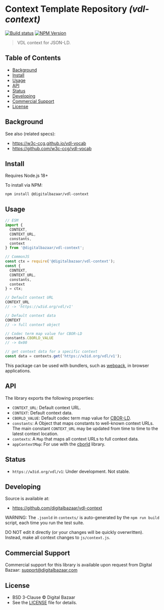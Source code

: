 # Context Template Repository _(vdl-context)_

[![Build status](https://img.shields.io/github/workflow/status/digitalbazaar/vdl-context/main.yaml)](https://github.com/digitalbazaar/vdl-context/actions/workflow/main.yaml)
[![NPM Version](https://img.shields.io/npm/v/@digitalbazaar/vdl-context.svg)](https://npm.im/@digitalbazaar/vdl-context)

> VDL context for JSON-LD.

## Table of Contents

- [Background](#background)
- [Install](#install)
- [Usage](#usage)
- [API](#api)
- [Status](#status)
- [Developing](#developing)
- [Commercial Support](#commercial-support)
- [License](#license)

## Background

See also (related specs):

* https://w3c-ccg.github.io/vdl-vocab
* https://github.com/w3c-ccg/vdl-vocab

## Install

Requires Node.js 18+

To install via NPM:

```
npm install @digitalbazaar/vdl-context
```

## Usage

```js
// ESM
import {
  CONTEXT,
  CONTEXT_URL,
  constants,
  context
} from '@digitalbazaar/vdl-context';

// CommonJS
const ctx = require('@digitalbazaar/vdl-context');
const {
  CONTEXT,
  CONTEXT_URL,
  constants,
  context
} = ctx;

// Default context URL
CONTEXT_URL
// -> 'https://w3id.org/vdl/v1'

// Default context data
CONTEXT
// -> full context object

// Codec term map value for CBOR-LD
constants.CBORLD_VALUE
// -> 0x00

// get context data for a specific context
const data = contexts.get('https://w3id.org/vdl/v1');
```

This package can be used with bundlers, such as [webpack][], in browser
applications.

## API

The library exports the following properties:
- `CONTEXT_URL`: Default context URL.
- `CONTEXT`: Default context data.
- `CBORLD_VALUE`: Default codec term map value for [CBOR-LD][].
- `constants`: A Object that maps constants to well-known context URLs. The
  main constant `CONTEXT_URL` may be updated from time to time to the
  latest context location.
- `contexts`: A `Map` that maps all context URLs to full context data.
- `appContextMap`: For use with the [cborld][] library.

## Status

- `https://w3id.org/vdl/v1`: Under development. Not stable.

## Developing

Source is available at:
- https://github.com/digitalbazaar/vdl-context

WARNING: The `.jsonld` in `contexts/` is auto-generated by the `npm run build` script,
each time you run the test suite. 

DO NOT edit it directly (or your changes will be quickly overwritten).
Instead, make all context changes to `js/context.js`.

## Commercial Support

Commercial support for this library is available upon request from
Digital Bazaar: support@digitalbazaar.com

## License

- BSD 3-Clause © Digital Bazaar
- See the [LICENSE](./LICENSE) file for details.

[CBOR-LD]: https://digitalbazaar.github.io/cbor-ld-spec
[cborld]: https://github.com/digitalbazaar/cborld
[webpack]: https://webpack.js.org
